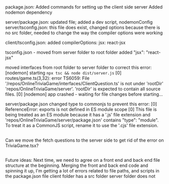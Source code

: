 ## 
package.json: Added commands for setting up the client side server 
Added nodemon dependency 

server/package.json: updated file; added a dev script, nodemonConfig
server/tsconfig.json: this file does exist, changed options because there is no src folder, needed to change the way the compiler options were working 

client/tsconfig.json: added compilerOptions: jsx: react-jsx 

tsconfig.json - moved from server folder to root folder
added "jsx": "react-jsx"

moved interfaces from root folder to server folder to correct this error:  [nodemon] starting `npx tsc && node dist/server.js`
[0] routes/game.ts(3,32): error TS6059: File '/repos/OnlineTriviaGame/interfaces/ClientQuestion.ts' is not under 'rootDir' 'repos/OnlineTriviaGame/server'. 'rootDir' is expected to contain all source files.
[0] [nodemon] app crashed - waiting for file changes before starting...

server/package.json changed type to commonjs to prevent this error: 
[0] ReferenceError: exports is not defined in ES module scope
[0] This file is being treated as an ES module because it has a '.js' file extension and 'repos/OnlineTriviaGame/server/package.json' contains "type": "module". To treat it as a CommonJS script, rename it to use the '.cjs' file extension.

## 
Can we move the fetch questions to the server side to get rid of the error on TriviaGame.tsx? 




##
Future ideas:
Next time, we need to agree on a front end and back end file structure at the beginning.  Merging the front and back end code and spinning it up, I'm getting a lot of errors related to file paths, and scripts in the package.json file 
client folder has a src folder
server folder does not 
